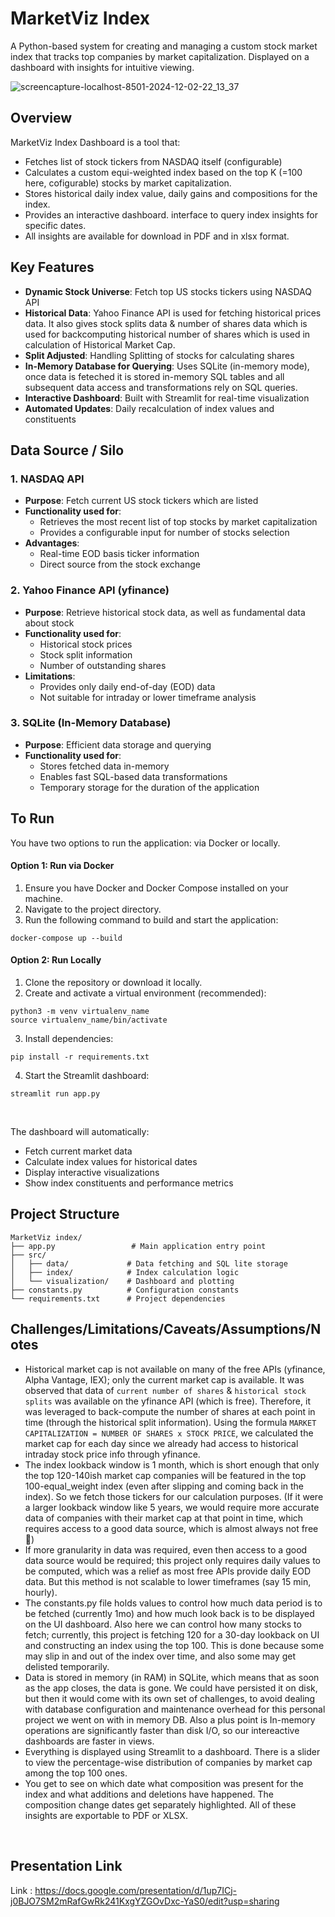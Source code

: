 # MarketViz Index

A Python-based system for creating and managing a custom stock market index that tracks top companies by market capitalization. Displayed on a dashboard with insights for intuitive viewing.

![screencapture-localhost-8501-2024-12-02-22_13_37](./app.png)


## Overview

MarketViz Index Dashboard is a tool that:
- Fetches list of stock tickers from NASDAQ itself (configurable)
- Calculates a custom equi-weighted index based on the top K (=100 here, cofigurable) stocks by market capitalization.
- Stores historical daily index value, daily gains and compositions for the index.
- Provides an interactive dashboard. interface to query index insights for specific dates.
- All insights are available for download in PDF and in xlsx format.

## Key Features

- **Dynamic Stock Universe**: Fetch top US stocks tickers using NASDAQ API
- **Historical Data**: Yahoo Finance API is used for fetching historical prices data. It also gives stock splits data & number of shares data which is used for backcomputing historical number of shares which is used in calculation of Historical Market Cap.
- **Split Adjusted**: Handling Splitting of stocks for calculating shares
- **In-Memory Database for Querying**: Uses SQLite (in-memory mode), once data is feteched it is stored in-memory SQL tables and all subsequent data access and transformations rely on SQL queries.
- **Interactive Dashboard**: Built with Streamlit for real-time visualization
- **Automated Updates**: Daily recalculation of index values and constituents

## Data Source / Silo

### 1. NASDAQ API
- **Purpose**: Fetch current US stock tickers which are listed
- **Functionality used for**: 
  - Retrieves the most recent list of top stocks by market capitalization
  - Provides a configurable input for number of stocks selection
- **Advantages**: 
  - Real-time EOD basis ticker information
  - Direct source from the stock exchange

### 2. Yahoo Finance API (yfinance)
- **Purpose**: Retrieve historical stock data, as well as fundamental data about stock
- **Functionality used for**:
  - Historical stock prices
  - Stock split information
  - Number of outstanding shares
- **Limitations**: 
  - Provides only daily end-of-day (EOD) data
  - Not suitable for intraday or lower timeframe analysis

### 3. SQLite (In-Memory Database)
- **Purpose**: Efficient data storage and querying
- **Functionality used for**:
  - Stores fetched data in-memory
  - Enables fast SQL-based data transformations
  - Temporary storage for the duration of the application
  

## To Run

You have two options to run the application: via Docker or locally.

#### Option 1: Run via Docker

1. Ensure you have Docker and Docker Compose installed on your machine.
2. Navigate to the project directory.
3. Run the following command to build and start the application:
```
docker-compose up --build
```

#### Option 2: Run Locally

1. Clone the repository or download it locally.
2. Create and activate a virtual environment (recommended):
```
python3 -m venv virtualenv_name
source virtualenv_name/bin/activate
```
3. Install dependencies:
```
pip install -r requirements.txt
```
4. Start the Streamlit dashboard:
```
streamlit run app.py
```

&nbsp;

The dashboard will automatically:
- Fetch current market data
- Calculate index values for historical dates
- Display interactive visualizations
- Show index constituents and performance metrics

## Project Structure

```
MarketViz index/
├── app.py                 # Main application entry point
├── src/
│   ├── data/             # Data fetching and SQL lite storage
│   ├── index/            # Index calculation logic
│   └── visualization/    # Dashboard and plotting
├── constants.py          # Configuration constants
└── requirements.txt      # Project dependencies
```

## Challenges/Limitations/Caveats/Assumptions/Notes
- Historical market cap is not available on many of the free APIs (yfinance, Alpha Vantage, IEX); only the current market cap is available. It was observed that data of `current number of shares` & `historical stock splits` was available on the yfinance API (which is free). Therefore, it was leveraged to back-compute the number of shares at each point in time (through the historical split information). Using the formula `MARKET CAPITALIZATION = NUMBER OF SHARES x STOCK PRICE`, we calculated the market cap for each day since we already had access to historical intraday stock price info through yfinance.
- The index lookback window is 1 month, which is short enough that only the top 120-140ish market cap companies will be featured in the top 100-equal_weight index (even after slipping and coming back in the index). So we fetch those tickers for our calculation purposes. (If it were a larger lookback window like 5 years, we would require more accurate data of companies with their market cap at that point in time, which requires access to a good data source, which is almost always not free 🤷)
- If more granularity in data was required, even then access to a good data source would be required; this project only requires daily values to be computed, which was a relief as most free APIs provide daily EOD data. But this method is not scalable to lower timeframes (say 15 min, hourly).
- The constants.py file holds values to control how much data period is to be fetched (currently 1mo) and how much look back is to be displayed on the UI dashboard. Also here we can control how many stocks to fetch; currently, this project is fetching 120 for a 30-day lookback on UI and constructing an index using the top 100. This is done because some may slip in and out of the index over time, and also some may get delisted temporarily.
- Data is stored in memory (in RAM) in SQLite, which means that as soon as the app closes, the data is gone. We could have persisted it on disk, but then it would come with its own set of challenges, to avoid dealing with database configuration and maintenance overhead for this personal project we went on with in memory DB. Also a plus point is In-memory operations are significantly faster than disk I/O, so our intereactive dashboards are faster in views.
- Everything is displayed using Streamlit to a dashboard. There is a slider to view the percentage-wise distribution of companies by market cap among the top 100 ones.
- You get to see on which date what composition was present for the index and what additions and deletions have happened. The composition change dates get separately highlighted. All of these insights are exportable to PDF or XLSX.



&nbsp;
&nbsp;


## Presentation Link

Link : 
https://docs.google.com/presentation/d/1up7ICj-j0BJO7SM2mRafGwRk241KxgYZGOvDxc-YaS0/edit?usp=sharing